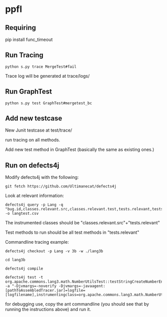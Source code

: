 # ppfl

## Requiring
pip install func_timeout

## Run Tracing
```
python s.py trace MergeTest#fail
```

Trace log will be generated at trace/logs/

## Run GraphTest
```
python s.py test GraphTest#mergetest_bc
```

## Add new testcase
New Junit testcase at test/trace/

run tracing on all methods.

Add new test method in GraphTest (basically the same as existing ones.)

## Run on defects4j
Modify defects4j with the following:

```
git fetch https://github.com/Ultimanecat/defects4j
```

Look at relevant information:

```
defects4j query -p Lang -q "bug.id,classes.relevant.src,classes.relevant.test,tests.relevant,tests.trigger"  -o langtest.csv
```

The instrumented classes should be "classes.relevant.src"+"tests.relevant"

Test methods to run should be all test methods in "tests.relevant"

Commandline tracing example:

```
defects4j checkout -p Lang -v 3b -w ./lang3b

cd lang3b

defects4j compile

defects4j test -t org.apache.commons.lang3.math.NumberUtilsTest::testStringCreateNumberEnsureNoPrecisionLoss -a "-Djvmargs=-noverify -Djvmargs=-javaagent:[pathToAssembledTracer.jar]=logfile=[logfilename],instrumentingclass=org.apache.commons.lang3.math.NumberUtils:org.apache.commons.lang3.StringUtils:org.apache.commons.lang3.math.NumberUtilsTest"
```

for debugging use, copy the ant commandline (you should see that by running the instructions above) and run it.


